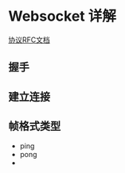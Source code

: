 # Websocket 详解

[协议RFC文档](https://tools.ietf.org/html/rfc6455#section-5.1)

## 

## 握手

## 建立连接

## 帧格式类型

- ping
- pong
- 